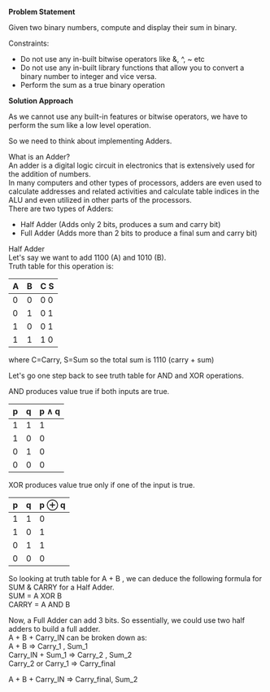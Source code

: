 **Problem Statement**  

Given two binary numbers, compute and display their sum in binary.  

Constraints:
 - Do not use any in-built bitwise operators like &, ^, ~ etc
 - Do not use any in-built library functions that allow you to convert a binary number to integer and vice versa.
 - Perform the sum as a true binary operation

**Solution Approach**

As we cannot use any built-in features or bitwise operators, we have to perform the sum like a low level operation.  

So we need to think about implementing Adders.  

What is an Adder?  
An adder is a digital logic circuit in electronics that is extensively used for the addition of numbers.   
In many computers and other types of processors, adders are even used to calculate addresses and related activities and calculate table indices in the ALU and even utilized in other parts of the processors.  
There are two types of Adders:  
- Half Adder (Adds only 2 bits, produces a sum and carry bit)  
- Full Adder (Adds more than 2 bits to produce a final sum and carry bit)  

Half Adder  
Let's say we want to add 1100 (A) and 1010 (B).  
Truth table for this operation is:  

| A | B | C  S | 
|-|-|---|
|0|0|0 0|
|0|1|0 1|
|1|0|0 1|
|1|1|1 0|

where C=Carry, S=Sum
so the total sum is 1110  (carry + sum)

Let's go one step back to see truth table for AND and XOR operations.  

AND produces value true if both inputs are true.  


| p |	q |	p ∧ q | 
|---|---|-------|
| 1	| 1	| 1     |
| 1	| 0	| 0     |  
| 0	| 1	| 0     | 
| 0	| 0	| 0     | 

XOR produces value true only if one of the input is true. 


| p |	q |	p ⊕ q | 
|---|---|-------|
| 1 |	1 |	0     |
| 1 |	0 |	1     |
| 0 |	1 |	1     | 
| 0 |	0 |	0     | 

So looking at truth table for A + B , we can deduce the following formula for SUM & CARRY for a Half Adder.  
SUM = A XOR B  
CARRY = A AND B  

Now, a Full Adder can add 3 bits. So essentially, we could use two half adders to build a full adder.  
A + B + Carry_IN can be broken down as:  
A + B => Carry_1 , Sum_1  
Carry_IN + Sum_1 => Carry_2 , Sum_2  
Carry_2 or Carry_1 => Carry_final  
  
A + B + Carry_IN  => Carry_final, Sum_2  

